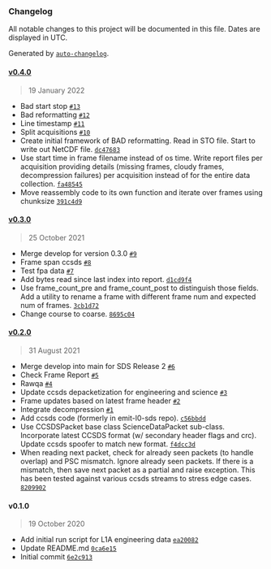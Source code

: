 ### Changelog

All notable changes to this project will be documented in this file. Dates are displayed in UTC.

Generated by [`auto-changelog`](https://github.com/CookPete/auto-changelog).

#### [v0.4.0](https://github.jpl.nasa.gov/emit-sds/emit-sds-l1a/compare/v0.3.0...v0.4.0)

> 19 January 2022

- Bad start stop [`#13`](https://github.jpl.nasa.gov/emit-sds/emit-sds-l1a/pull/13)
- Bad reformatting [`#12`](https://github.jpl.nasa.gov/emit-sds/emit-sds-l1a/pull/12)
- Line timestamp  [`#11`](https://github.jpl.nasa.gov/emit-sds/emit-sds-l1a/pull/11)
- Split acquisitions [`#10`](https://github.jpl.nasa.gov/emit-sds/emit-sds-l1a/pull/10)
- Create initial framework of BAD reformatting. Read in STO file. Start to write out NetCDF file. [`dc47683`](https://github.jpl.nasa.gov/emit-sds/emit-sds-l1a/commit/dc47683868950c6290e98aa55dd30086f4d0ea91)
- Use start time in frame filename instead of os time. Write report files per acquisition providing details (missing frames, cloudy frames, decompression failures) per acquisition instead of for the entire data collection. [`fa48545`](https://github.jpl.nasa.gov/emit-sds/emit-sds-l1a/commit/fa48545c17f0cad8a2ce083cbb0da4e89524c1a0)
- Move reassembly code to its own function and iterate over frames using chunksize [`391c4d9`](https://github.jpl.nasa.gov/emit-sds/emit-sds-l1a/commit/391c4d9d02279eb9fb92785933b4e5c6303acfc4)

#### [v0.3.0](https://github.jpl.nasa.gov/emit-sds/emit-sds-l1a/compare/v0.2.0...v0.3.0)

> 25 October 2021

- Merge develop for version 0.3.0 [`#9`](https://github.jpl.nasa.gov/emit-sds/emit-sds-l1a/pull/9)
- Frame span ccsds [`#8`](https://github.jpl.nasa.gov/emit-sds/emit-sds-l1a/pull/8)
- Test fpa data [`#7`](https://github.jpl.nasa.gov/emit-sds/emit-sds-l1a/pull/7)
- Add bytes read since last index into report. [`d1cd9f4`](https://github.jpl.nasa.gov/emit-sds/emit-sds-l1a/commit/d1cd9f42b76e95d3b09b29ed8cd22254bc07269b)
- Use frame_count_pre and frame_count_post to distinguish those fields. Add a utility to rename a frame with different frame num and expected num of frames. [`3cb1d72`](https://github.jpl.nasa.gov/emit-sds/emit-sds-l1a/commit/3cb1d727fffd25bea8b496f058ebdbf5d7393cac)
- Change course to coarse. [`8695c04`](https://github.jpl.nasa.gov/emit-sds/emit-sds-l1a/commit/8695c04f22962bb53c296a46317c9dd6e60e8709)

#### [v0.2.0](https://github.jpl.nasa.gov/emit-sds/emit-sds-l1a/compare/v0.1.0...v0.2.0)

> 31 August 2021

- Merge develop into main for SDS Release 2 [`#6`](https://github.jpl.nasa.gov/emit-sds/emit-sds-l1a/pull/6)
- Check Frame Report [`#5`](https://github.jpl.nasa.gov/emit-sds/emit-sds-l1a/pull/5)
- Rawqa [`#4`](https://github.jpl.nasa.gov/emit-sds/emit-sds-l1a/pull/4)
- Update ccsds depacketization for engineering and science [`#3`](https://github.jpl.nasa.gov/emit-sds/emit-sds-l1a/pull/3)
- Frame updates based on latest frame header [`#2`](https://github.jpl.nasa.gov/emit-sds/emit-sds-l1a/pull/2)
- Integrate decompression [`#1`](https://github.jpl.nasa.gov/emit-sds/emit-sds-l1a/pull/1)
- Add ccsds code (formerly in emit-l0-sds repo). [`c56bbdd`](https://github.jpl.nasa.gov/emit-sds/emit-sds-l1a/commit/c56bbdd064aa3309a0b9efb6b9c837bf65af5403)
- Use CCSDSPacket base class ScienceDataPacket sub-class. Incorporate latest CCSDS format (w/ secondary header flags and crc). Update ccsds spoofer to match new format. [`f4dcc3d`](https://github.jpl.nasa.gov/emit-sds/emit-sds-l1a/commit/f4dcc3d378ec86939d0aab845113ad0e956bafb2)
- When reading next packet, check for already seen packets (to handle overlap) and PSC mismatch. Ignore already seen packets. If there is a mismatch, then save next packet as a partial and raise exception. This has been tested against various ccsds streams to stress edge cases. [`8209902`](https://github.jpl.nasa.gov/emit-sds/emit-sds-l1a/commit/820990223befd4d098aefc3af58ebaac0fa1ef3f)

#### v0.1.0

> 19 October 2020

- Add initial run script for L1A engineering data [`ea20082`](https://github.jpl.nasa.gov/emit-sds/emit-sds-l1a/commit/ea20082a93a4d7f2086232c009225ca79a8081e2)
- Update README.md [`0ca6e15`](https://github.jpl.nasa.gov/emit-sds/emit-sds-l1a/commit/0ca6e15a94bf8f4f7e9f823bb3829fe0b12f066d)
- Initial commit [`6e2c913`](https://github.jpl.nasa.gov/emit-sds/emit-sds-l1a/commit/6e2c913b2dd184a3986fb10702cf3e706776b782)
